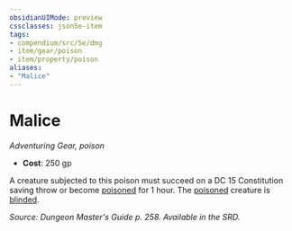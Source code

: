 ```yaml
---
obsidianUIMode: preview
cssclasses: json5e-item
tags:
- compendium/src/5e/dmg
- item/gear/poison
- item/property/poison
aliases: 
- "Malice"
---
```

# Malice
*Adventuring Gear, poison*  

- **Cost**: 250 gp

A creature subjected to this poison must succeed on a DC 15 Constitution saving throw or become [poisoned](rules/conditions.md#poisoned) for 1 hour. The [poisoned](rules/conditions.md#poisoned) creature is [blinded](rules/conditions.md#blinded).

*Source: Dungeon Master's Guide p. 258. Available in the SRD.*